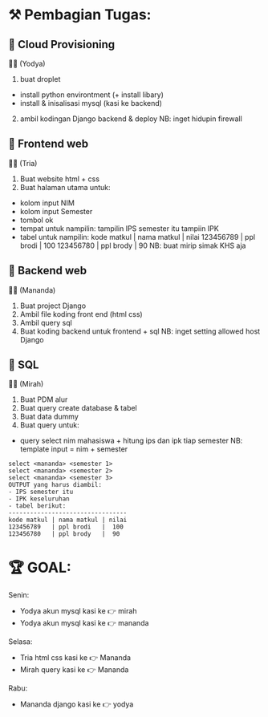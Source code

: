 # ⚒️ Pembagian Tugas:

## 🔨 Cloud Provisioning 
🧑‍💻 (Yodya)
1. buat droplet
- install python environtment (+ install libary)
- install & inisalisasi mysql (kasi ke backend)
2. ambil kodingan Django backend & deploy
NB: inget hidupin firewall

## 🔨 Frontend web 
🧑‍💻 (Tria)
1. Buat website html + css
2. Buat halaman utama untuk:
-  kolom input NIM
-  kolom input Semester
-  tombol ok
-  tempat untuk nampilin:
        tampilin IPS semester itu
        tampiin IPK
- tabel untuk nampilin:
		kode matkul | nama matkul | nilai
		123456789   | ppl brodi   |  100
		123456780   | ppl brody   |  90
NB: buat mirip simak KHS aja

## 🔨 Backend web 
🧑‍💻 (Mananda)
1. Buat project Django
2. Ambil file koding front end (html css)
3. Ambil query sql
4. Buat koding backend untuk frontend + sql
NB: inget setting allowed host Django

## 🔨 SQL 
🧑‍💻 (Mirah)
1. Buat PDM alur
2. Buat query create database & tabel
3. Buat data dummy
4. Buat query untuk:
- query select nim mahasiswa + hitung ips dan ipk tiap semester
NB: template input = nim + semester
```
select <mananda> <semester 1>
select <mananda> <semester 2>
select <mananda> <semester 3>
OUTPUT yang harus diambil:
- IPS semester itu
- IPK keseluruhan
- tabel berikut:
---------------------------------
kode matkul | nama matkul | nilai
123456789   | ppl brodi   |  100
123456780   | ppl brody   |  90
```

# 🏆 GOAL:
Senin:
- Yodya akun mysql kasi ke 👉 mirah
- Yodya akun mysql kasi ke 👉 mananda

Selasa:
- Tria html css kasi ke 👉 Mananda
- Mirah query kasi ke 👉 Mananda

Rabu:
- Mananda django kasi ke 👉 yodya